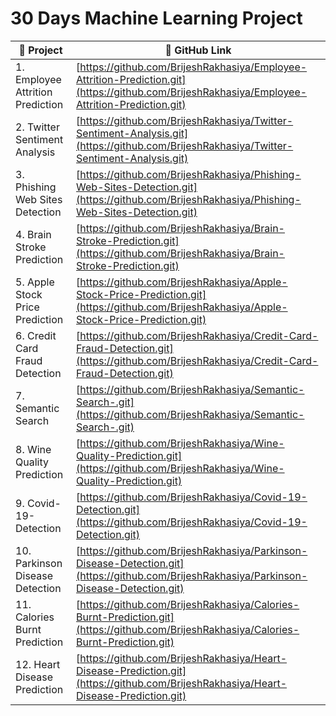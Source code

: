 # 30 Days Machine Learning Project


| 📁 Project | 🔗 GitHub Link |
|-----------|----------------|
| 1. Employee Attrition Prediction | [https://github.com/BrijeshRakhasiya/Employee-Attrition-Prediction.git](https://github.com/BrijeshRakhasiya/Employee-Attrition-Prediction.git) |
| 2. Twitter Sentiment Analysis | [https://github.com/BrijeshRakhasiya/Twitter-Sentiment-Analysis.git](https://github.com/BrijeshRakhasiya/Twitter-Sentiment-Analysis.git) |
| 3. Phishing Web Sites Detection | [https://github.com/BrijeshRakhasiya/Phishing-Web-Sites-Detection.git](https://github.com/BrijeshRakhasiya/Phishing-Web-Sites-Detection.git) |
| 4. Brain Stroke Prediction | [https://github.com/BrijeshRakhasiya/Brain-Stroke-Prediction.git](https://github.com/BrijeshRakhasiya/Brain-Stroke-Prediction.git) |
| 5. Apple Stock Price Prediction | [https://github.com/BrijeshRakhasiya/Apple-Stock-Price-Prediction.git](https://github.com/BrijeshRakhasiya/Apple-Stock-Price-Prediction.git) |
| 6. Credit Card Fraud Detection | [https://github.com/BrijeshRakhasiya/Credit-Card-Fraud-Detection.git](https://github.com/BrijeshRakhasiya/Credit-Card-Fraud-Detection.git) |
| 7. Semantic Search | [https://github.com/BrijeshRakhasiya/Semantic-Search-.git](https://github.com/BrijeshRakhasiya/Semantic-Search-.git) |
| 8. Wine Quality Prediction | [https://github.com/BrijeshRakhasiya/Wine-Quality-Prediction.git](https://github.com/BrijeshRakhasiya/Wine-Quality-Prediction.git) |
| 9. Covid-19-Detection | [https://github.com/BrijeshRakhasiya/Covid-19-Detection.git](https://github.com/BrijeshRakhasiya/Covid-19-Detection.git) |
| 10. Parkinson Disease Detection | [https://github.com/BrijeshRakhasiya/Parkinson-Disease-Detection.git](https://github.com/BrijeshRakhasiya/Parkinson-Disease-Detection.git) |
| 11. Calories Burnt Prediction | [https://github.com/BrijeshRakhasiya/Calories-Burnt-Prediction.git](https://github.com/BrijeshRakhasiya/Calories-Burnt-Prediction.git) |
| 12. Heart Disease Prediction | [https://github.com/BrijeshRakhasiya/Heart-Disease-Prediction.git](https://github.com/BrijeshRakhasiya/Heart-Disease-Prediction.git) |


